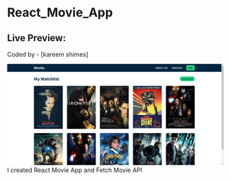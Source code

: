 # React_Movie_App
## Live Preview: 

Coded by - [kareem shimes]

![](/MovieApp.png)
I created React Movie App and Fetch Movie API
